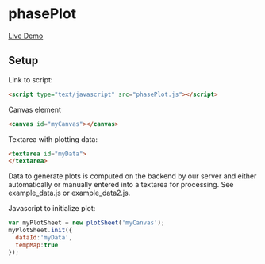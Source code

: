 # phasePlot

[Live Demo](http://htmlpreview.github.io/?https://raw.githubusercontent.com/lesenther/phasePlot/master/example.html)

## Setup

Link to script:
```html
<script type="text/javascript" src="phasePlot.js"></script>
```

Canvas element
```html
<canvas id="myCanvas"></canvas>
```

Textarea with plotting data:
```html
<textarea id="myData">
</textarea>
```
Data to generate plots is computed on the backend by our server and either automatically or manually entered into a textarea for processing.  See example_data.js or example_data2.js.

Javascript to initialize plot:
```javascript
var myPlotSheet = new plotSheet('myCanvas');
myPlotSheet.init({
  dataId:'myData',
  tempMap:true
});
```

